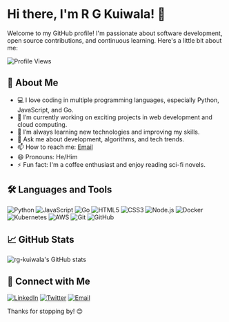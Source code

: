 # Hi there, I'm R G Kuiwala! 👋

Welcome to my GitHub profile! I'm passionate about software development, open source contributions, and continuous learning. Here's a little bit about me:

![Profile Views](https://komarev.com/ghpvc/?username=rg-kuiwala&color=blue)

## 🚀 About Me

- 💻 I love coding in multiple programming languages, especially Python, JavaScript, and Go.
- 🔭 I’m currently working on exciting projects in web development and cloud computing.
- 🌱 I’m always learning new technologies and improving my skills.
- 💬 Ask me about development, algorithms, and tech trends.
- 📫 How to reach me: [Email](mailto:rg.kuiwala@example.com)
- 😄 Pronouns: He/Him
- ⚡ Fun fact: I'm a coffee enthusiast and enjoy reading sci-fi novels.

## 🛠️ Languages and Tools

![Python](https://img.shields.io/badge/Python-3776AB?style=for-the-badge&logo=python&logoColor=white)
![JavaScript](https://img.shields.io/badge/JavaScript-F7DF1E?style=for-the-badge&logo=javascript&logoColor=black)
![Go](https://img.shields.io/badge/Go-00ADD8?style=for-the-badge&logo=go&logoColor=white)
![HTML5](https://img.shields.io/badge/HTML5-E34F26?style=for-the-badge&logo=html5&logoColor=white)
![CSS3](https://img.shields.io/badge/CSS3-1572B6?style=for-the-badge&logo=css3&logoColor=white)
![Node.js](https://img.shields.io/badge/Node.js-339933?style=for-the-badge&logo=node-dot-js&logoColor=white)
![Docker](https://img.shields.io/badge/Docker-2496ED?style=for-the-badge&logo=docker&logoColor=white)
![Kubernetes](https://img.shields.io/badge/Kubernetes-326CE5?style=for-the-badge&logo=kubernetes&logoColor=white)
![AWS](https://img.shields.io/badge/AWS-232F3E?style=for-the-badge&logo=amazon-aws&logoColor=white)
![Git](https://img.shields.io/badge/Git-F05032?style=for-the-badge&logo=git&logoColor=white)
![GitHub](https://img.shields.io/badge/GitHub-181717?style=for-the-badge&logo=github&logoColor=white)

## 📈 GitHub Stats

![rg-kuiwala's GitHub stats](https://github-readme-stats.vercel.app/api?username=rg-kuiwala&show_icons=true&theme=radical)

## 🔗 Connect with Me

[![LinkedIn](https://img.shields.io/badge/LinkedIn-0A66C2?style=for-the-badge&logo=linkedin&logoColor=white)](https://www.linkedin.com/in/rg-kuiwala/)
[![Twitter](https://img.shields.io/badge/Twitter-1DA1F2?style=for-the-badge&logo=twitter&logoColor=white)](https://twitter.com/rg_kuiwala)
[![Email](https://img.shields.io/badge/Email-D14836?style=for-the-badge&logo=gmail&logoColor=white)](mailto:rg.kuiwala@example.com)

Thanks for stopping by! 😊